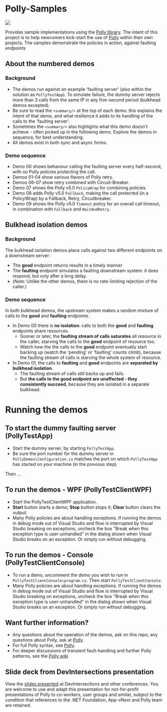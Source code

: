 # Polly-Samples
![](https://raw.github.com/App-vNext/Polly/master/Polly.png)

Provides sample implementations using the [Polly library](https://www.github.com/App-vNext/Polly). The intent of this project is to help newcomers kick-start the use of [Polly](https://www.github.com/App-vNext/Polly) within their own projects.  The samples demonstrate the policies in action, against faulting endpoints

## About the numbered demos

### Background

+ The demos run against an example 'faulting server' (also within the solution as `PollyTestApp`).  To simulate failure, the dummy server rejects more than 3 calls from the same IP in any five-second period (bulkhead demos excepted).
+ Be sure to read the `<summary/>` at the top of each demo: this explains the intent of that demo, and what resilience it adds to its handling of the calls to the 'faulting server'.  
+ Sometimes the `<summary/>` also highlights what this demo _doesn't_ achieve - often picked up in the following demo. Explore the demos in sequence, for best understanding.
+ All demos exist in both sync and async forms. 

### Demo sequence

+ Demo 00 shows behaviour calling the faulting server every half-second, with _no_ Polly policies protecting the call. 
+ Demos 01-04 show various flavors of Polly retry.
+ Demos 06-07 show retry combined with Circuit-Breaker.  
+ Demo 07 shows the Polly v5.0 `PolicyWrap` for combining policies.
+ Demo 08 adds Polly v5.0 `Fallback`, making the call protected (in a PolicyWrap) by a Fallback, Retry, Circuitbreaker. 
+ Demo 09 shows the Polly v5.0 `Timeout` policy for an overall call timeout, in combination with `Fallback` and `WaitAndRetry`.

## Bulkhead isolation demos

### Background

The bulkhead isolation demos place calls against two different endpoints on a downstream server:

+ The **good** endpoint returns results in a timely manner
+ The **faulting** endpoint simulates a faulting downstream system: it does respond, but only after a long delay.
+ (_Note_: Unlike the other demos, there is no rate-limiting rejection of the caller.)

### Demo sequence

In both bulkhead demos, the upstream system makes a random mixture of calls to the **good** and **faulting** endpoints.

+ In Demo 00 there is **no isolation**: calls to both the **good** and **faulting** endpoints share resources.  
  + Sooner or later, the **faulting stream of calls saturates** all resource in the caller, starving the calls to the **good** endpoint of resource too.   
  + Watch how the the calls to the **good** endpoint eventually start backing up (watch the 'pending' or 'faulting' counts climb), because the faulting stream of calls is starving the whole system of resource.
+ In Demo 01, the calls to **faulting** and **good** endpoints are **separated by bulkhead isolation**.  
  + The faulting stream of calls still backs up and fails.
  + But **the calls to the good endpoint are unaffected - they consistently succeed**, because they are isolated in a separate bulkhead.   

# Running the demos

## To start the dummy faulting server (PollyTestApp)

+ Start the dummy server, by starting `PollyTestApp`.  
+ Be sure the port number for the dummy server in `PollyDemos\Configuration.cs` matches the port on which `PollyTestApp` has started on _your_ machine (in the previous step).

Then ...

## To run the demos - WPF (PollyTestClientWPF)

+ Start the PollyTestClientWPF application.
+ **Start** button starts a demo; **Stop** button stops it; **Clear** button clears the output. 
+ Many Polly policies are about handling exceptions.  If running the demos in debug mode out of Visual Studio and flow is interrupted by Visual Studio breaking on exceptions, uncheck the box "Break when this exception type is user-unhandled" in the dialog shown when Visual Studio breaks on an exception.  Or simply run without debugging.   

## To run the demos - Console (PollyTestClientConsole)

+ To run a demo, uncomment the demo you wish to run in `PollyTestClientConsole\program.cs`.  Then start `PollyTestClientConsole`.  
+ Many Polly policies are about handling exceptions.  If running the demos in debug mode out of Visual Studio and flow is interrupted by Visual Studio breaking on exceptions, uncheck the box "Break when this exception type is user-unhandled" in the dialog shown when Visual Studio breaks on an exception.  Or simply run without debugging.  

## Want further information?

+ Any questions about the operation of the demos, ask on this repo; any questions about Polly, ask at [Polly](https://www.github.com/App-vNext/Polly).
+ For full Polly syntax, see [Polly](https://www.github.com/App-vNext/Polly).  
+ For deeper discussions of transient fault-handling and further Polly patterns, see the [Polly wiki](https://github.com/App-vNext/Polly/wiki)

## Slide deck from DevIntersections presentation

View the [slides presented](AppvNext-DotNetFoundation-Polly-DemoSlides-Oct-2017-generic.pptx) at DevIntersections and other conferences.  You are welcome to use and adapt this presentation for not-for-profit presentations of Polly to co-workers, user groups and similar, subject to the condition that references to the .NET Foundation, App-vNext and Polly team are retained.
